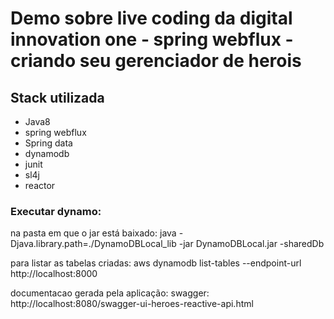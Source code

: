 
# Demo sobre live coding da digital innovation one - spring webflux - criando seu gerenciador de herois

## Stack utilizada

  * Java8
  * spring webflux
  * Spring data
  * dynamodb
  * junit
  * sl4j
  * reactor
  
### Executar dynamo: 

 na pasta em que o jar está baixado: java -Djava.library.path=./DynamoDBLocal_lib -jar DynamoDBLocal.jar -sharedDb
 
para listar as tabelas criadas:  aws dynamodb list-tables --endpoint-url http://localhost:8000


documentacao gerada pela aplicação: swagger: http://localhost:8080/swagger-ui-heroes-reactive-api.html
